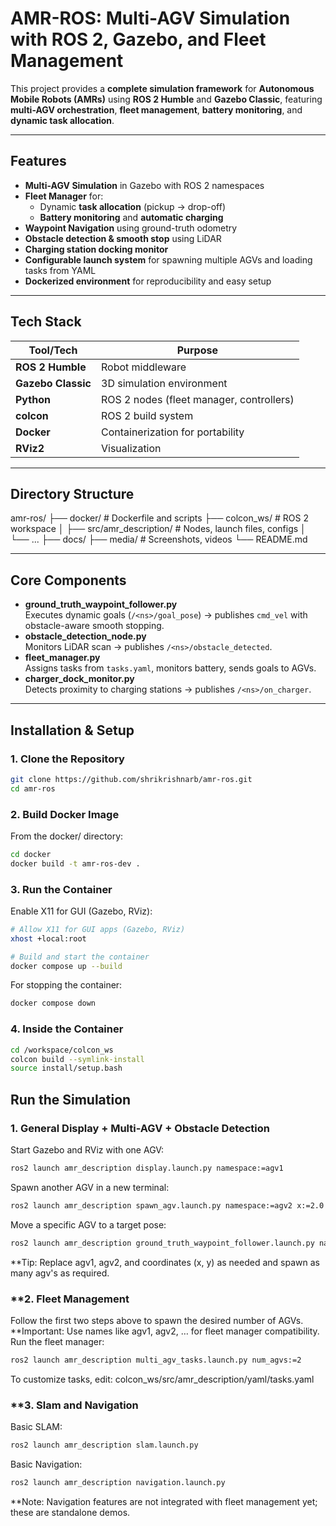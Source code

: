 # AMR-ROS: Multi-AGV Simulation with ROS 2, Gazebo, and Fleet Management

This project provides a **complete simulation framework** for **Autonomous Mobile Robots (AMRs)** using **ROS 2 Humble** and **Gazebo Classic**, featuring **multi-AGV orchestration**, **fleet management**, **battery monitoring**, and **dynamic task allocation**.

---

## Features

- **Multi-AGV Simulation** in Gazebo with ROS 2 namespaces
- **Fleet Manager** for:
  - Dynamic **task allocation** (pickup → drop-off)
  - **Battery monitoring** and **automatic charging**
- **Waypoint Navigation** using ground-truth odometry
- **Obstacle detection & smooth stop** using LiDAR
- **Charging station docking monitor**
- **Configurable launch system** for spawning multiple AGVs and loading tasks from YAML
- **Dockerized environment** for reproducibility and easy setup

---

## Tech Stack

| Tool/Tech         | Purpose                                  |
|-------------------|------------------------------------------|
| **ROS 2 Humble**  | Robot middleware                        |
| **Gazebo Classic**| 3D simulation environment               |
| **Python**        | ROS 2 nodes (fleet manager, controllers)|
| **colcon**        | ROS 2 build system                      |
| **Docker**        | Containerization for portability        |
| **RViz2**         | Visualization                           |

---

## Directory Structure
amr-ros/
├── docker/             # Dockerfile and scripts
├── colcon_ws/          # ROS 2 workspace
│   ├── src/amr_description/   # Nodes, launch files, configs
│   └── ...
├── docs/
├── media/             # Screenshots, videos
└── README.md

---

## Core Components
- **ground_truth_waypoint_follower.py**  
  Executes dynamic goals (`/<ns>/goal_pose`) → publishes `cmd_vel` with obstacle-aware smooth stopping.
- **obstacle_detection_node.py**  
  Monitors LiDAR scan → publishes `/<ns>/obstacle_detected`.
- **fleet_manager.py**  
  Assigns tasks from `tasks.yaml`, monitors battery, sends goals to AGVs.
- **charger_dock_monitor.py**  
  Detects proximity to charging stations → publishes `/<ns>/on_charger`.

---

## Installation & Setup

### 1. Clone the Repository
```bash
git clone https://github.com/shrikrishnarb/amr-ros.git
cd amr-ros
```

### 2. Build Docker Image
From the docker/ directory:
```bash
cd docker
docker build -t amr-ros-dev .
```

### 3. Run the Container
Enable X11 for GUI (Gazebo, RViz):
```bash
# Allow X11 for GUI apps (Gazebo, RViz)
xhost +local:root

# Build and start the container
docker compose up --build
```
For stopping the container:
```bash
docker compose down
```

### 4. Inside the Container
```bash
cd /workspace/colcon_ws
colcon build --symlink-install
source install/setup.bash
```

## Run the Simulation

### **1. General Display + Multi-AGV + Obstacle Detection**
Start Gazebo and RViz with one AGV:
```bash
ros2 launch amr_description display.launch.py namespace:=agv1
```
Spawn another AGV in a new terminal:
```bash
ros2 launch amr_description spawn_agv.launch.py namespace:=agv2 x:=2.0 y:=2.0
```
Move a specific AGV to a target pose:
```bash
ros2 launch amr_description ground_truth_waypoint_follower.launch.py namespace:=agv1 x:=5.0 y:=6.0
```
**Tip: Replace agv1, agv2, and coordinates (x, y) as needed and spawn as many agv's as required.

### **2. Fleet Management
Follow the first two steps above to spawn the desired number of AGVs.
**Important: Use names like agv1, agv2, … for fleet manager compatibility.
Run the fleet manager:
```bash
ros2 launch amr_description multi_agv_tasks.launch.py num_agvs:=2
```
To customize tasks, edit:
colcon_ws/src/amr_description/yaml/tasks.yaml

### **3. Slam and Navigation
Basic SLAM:
```bash
ros2 launch amr_description slam.launch.py
```
Basic Navigation:
```bash
ros2 launch amr_description navigation.launch.py
```
**Note: Navigation features are not integrated with fleet management yet; these are standalone demos.